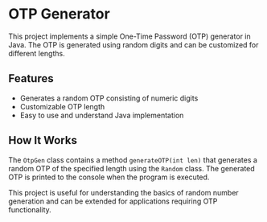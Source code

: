 # OTP Generator

This project implements a simple One-Time Password (OTP) generator in Java. The OTP is generated using random digits and can be customized for different lengths.

## Features

- Generates a random OTP consisting of numeric digits
- Customizable OTP length
- Easy to use and understand Java implementation

## How It Works

The `OtpGen` class contains a method `generateOTP(int len)` that generates a random OTP of the specified length using the `Random` class. The generated OTP is printed to the console when the program is executed.

This project is useful for understanding the basics of random number generation and can be extended for applications requiring OTP functionality.
